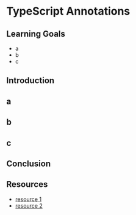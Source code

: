 # TypeScript Annotations

## Learning Goals

- a
- b
- c

## Introduction

## a

## b

## c

## Conclusion

## Resources

- [resource 1]('')
- [resource 2]('')
